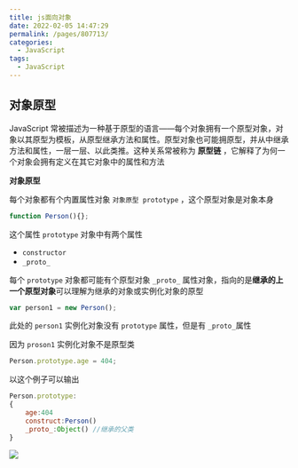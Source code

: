 ```yaml
---
title: js面向对象
date: 2022-02-05 14:47:29
permalink: /pages/807713/
categories:
  - JavaScript
tags:
  - JavaScript
---
```

## 对象原型

JavaScript 常被描述为一种基于原型的语言——每个对象拥有一个原型对象，对象以其原型为模板，从原型继承方法和属性。原型对象也可能拥原型，并从中继承方法和属性，一层一层、以此类推。这种关系常被称为 **原型链** ，它解释了为何一个对象会拥有定义在其它对象中的属性和方法

**对象原型**

每个对象都有个内置属性对象 `对象原型 prototype` ，这个原型对象是对象本身

```js
function Person(){};
```

这个属性 `prototype`  对象中有两个属性

- `constructor`
- `_proto_`

每个 `prototype` 对象都可能有个原型对象 `_proto_` 属性对象，指向的是**继承的上一个原型对象**可以理解为继承的对象或实例化对象的原型

```js
var person1 = new Person();
```

此处的 `person1` 实例化对象没有 `prototype` 属性，但是有 `_proto_`属性 

因为 `proson1` 实例化对象不是原型类 

```js
Person.prototype.age = 404;
```

以这个例子可以输出

```js
Person.prototype:
{
    age:404
    construct:Person()
    _proto_:Object() //继承的父类 
}
```

![](https://code.yuadh.com/doc-img/js原型链.png)































